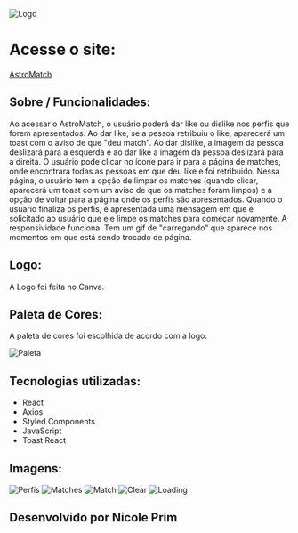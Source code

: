 ![Logo](.././img-readme/Logo.png)

# Acesse o site:

<a href=http://astromatch-nicole.surge.sh/>AstroMatch</a>

## Sobre / Funcionalidades:

Ao acessar o AstroMatch, o usuário poderá dar like ou dislike nos perfis que forem apresentados. Ao dar like, se a pessoa retribuiu o like, aparecerá um toast com o aviso de que "deu match". Ao dar dislike, a imagem da pessoa deslizará para a esquerda e ao dar like a imagem da pessoa deslizará para a direita. O usuário pode clicar no ícone para ir para a página de matches, onde encontrará todas as pessoas em que deu like e foi retribuido. Nessa página, o usuário tem a opção de limpar os matches (quando clicar, aparecerá um toast com um aviso de que os matches foram limpos) e a opção de voltar para a página onde os perfis são apresentados. Quando o usuario finaliza os perfis, é apresentada uma mensagem em que é solicitado ao usuário que ele limpe os matches para começar novamente. A responsividade funciona. Tem um gif de "carregando" que aparece nos momentos em que está sendo trocado de página.

## Logo:

A Logo foi feita no Canva.

## Paleta de Cores:

A paleta de cores foi escolhida de acordo com a logo:

![Paleta](./img-readme/paleta.png)

## Tecnologias utilizadas:

- React
- Axios
- Styled Components
- JavaScript
- Toast React

## Imagens:

![Perfis](./img-readme/perfis.png)
![Matches](./img-readme/matches.png)
![Match](./img-readme/match.png)
![Clear](./img-readme/limpar.png)
![Loading](./img-readme/loading.png)

## Desenvolvido por Nicole Prim
